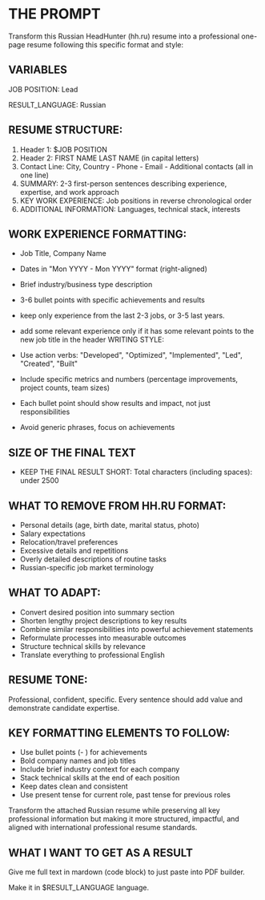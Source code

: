 <!--
# README

1. get the HeadHunter PDF with the CV 
2. input variables to the prompt
4. put the prompt with the PDF file to input window (you need Perplexity Deep Think, ChatGPT Reseach mode, etc)
6. push the button
-->

# THE PROMPT

Transform this Russian HeadHunter (hh.ru) resume into a professional one-page resume following this specific format and style:

## VARIABLES

JOB POSITION: Lead

RESULT_LANGUAGE: Russian

## RESUME STRUCTURE:

1. Header 1: $JOB POSITION
2. Header 2: FIRST NAME LAST NAME (in capital letters)
3. Contact Line: City, Country - Phone - Email - Additional contacts (all in one line)
4. SUMMARY: 2-3 first-person sentences describing experience, expertise, and work approach
5. KEY WORK EXPERIENCE: Job positions in reverse chronological order
6. ADDITIONAL INFORMATION: Languages, technical stack, interests

## WORK EXPERIENCE FORMATTING:

- Job Title, Company Name
- Dates in "Mon YYYY - Mon YYYY" format (right-aligned)
- Brief industry/business type description
- 3-6 bullet points with specific achievements and results
- keep only experience from the last 2-3 jobs, or 3-5 last years.
- add some relevant experience only if it has some relevant points to the new job title in the header
  WRITING STYLE:

- Use action verbs: "Developed", "Optimized", "Implemented", "Led", "Created", "Built"
- Include specific metrics and numbers (percentage improvements, project counts, team sizes)
- Each bullet point should show results and impact, not just responsibilities
- Avoid generic phrases, focus on achievements

## SIZE OF THE FINAL TEXT

- KEEP THE FINAL RESULT SHORT: Total characters (including spaces): under 2500

## WHAT TO REMOVE FROM HH.RU FORMAT:

- Personal details (age, birth date, marital status, photo)
- Salary expectations
- Relocation/travel preferences
- Excessive details and repetitions
- Overly detailed descriptions of routine tasks
- Russian-specific job market terminology

## WHAT TO ADAPT:

- Convert desired position into summary section
- Shorten lengthy project descriptions to key results
- Combine similar responsibilities into powerful achievement statements
- Reformulate processes into measurable outcomes
- Structure technical skills by relevance
- Translate everything to professional English

## RESUME TONE:

Professional, confident, specific. Every sentence should add value and demonstrate candidate expertise.

## KEY FORMATTING ELEMENTS TO FOLLOW:

- Use bullet points (- ) for achievements
- Bold company names and job titles
- Include brief industry context for each company
- Stack technical skills at the end of each position
- Keep dates clean and consistent
- Use present tense for current role, past tense for previous roles

Transform the attached Russian resume while preserving all key professional information but making it more structured, impactful, and aligned with international professional resume standards.

## WHAT I WANT TO GET AS A RESULT

Give me full text in mardown (code block) to just paste into PDF builder.

Make it in $RESULT_LANGUAGE language.
